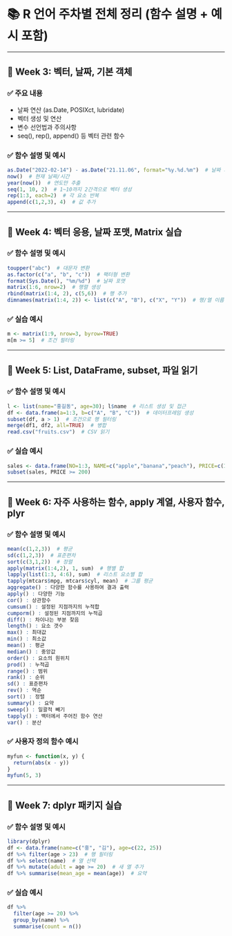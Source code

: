 # 📚 R 언어 주차별 전체 정리 (함수 설명 + 예시 포함)

---

## 📅 Week 3: 벡터, 날짜, 기본 객체

### ✅ 주요 내용
- 날짜 연산 (as.Date, POSIXct, lubridate)
- 벡터 생성 및 연산
- 변수 선언법과 주의사항
- seq(), rep(), append() 등 벡터 관련 함수

### ✅ 함수 설명 및 예시
```r
as.Date("2022-02-14") - as.Date("21.11.06", format="%y.%d.%m")  # 날짜 차이 계산
now()  # 현재 날짜/시간
year(now())  # 연도만 추출
seq(1, 10, 2)  # 1~10까지 2간격으로 벡터 생성
rep(1:3, each=2)  # 각 요소 반복
append(c(1,2,3), 4)  # 값 추가
```

---

## 📅 Week 4: 벡터 응용, 날짜 포맷, Matrix 실습

### ✅ 함수 설명 및 예시
```r
toupper("abc")  # 대문자 변환
as.factor(c("a", "b", "c"))  # 팩터형 변환
format(Sys.Date(), "%m/%d")  # 날짜 포맷
matrix(1:6, nrow=2)  # 행렬 생성
rbind(matrix(1:4, 2), c(5,6))  # 행 추가
dimnames(matrix(1:4, 2)) <- list(c("A", "B"), c("X", "Y"))  # 행/열 이름
```

### ✅ 실습 예시
```r
m <- matrix(1:9, nrow=3, byrow=TRUE)
m[m >= 5]  # 조건 필터링
```

---

## 📅 Week 5: List, DataFrame, subset, 파일 읽기

### ✅ 함수 설명 및 예시
```r
l <- list(name="홍길동", age=30); l$name  # 리스트 생성 및 접근
df <- data.frame(a=1:3, b=c("A", "B", "C"))  # 데이터프레임 생성
subset(df, a > 1)  # 조건으로 행 필터링
merge(df1, df2, all=TRUE)  # 병합
read.csv("fruits.csv")  # CSV 읽기
```

### ✅ 실습 예시
```r
sales <- data.frame(NO=1:3, NAME=c("apple","banana","peach"), PRICE=c(100,200,300))
subset(sales, PRICE >= 200)
```

---

## 📅 Week 6: 자주 사용하는 함수, apply 계열, 사용자 함수, plyr

### ✅ 함수 설명 및 예시
```r
mean(c(1,2,3))  # 평균
sd(c(1,2,3))  # 표준편차
sort(c(3,1,2))  # 정렬
apply(matrix(1:4,2), 1, sum)  # 행별 합
lapply(list(1:3, 4:6), sum)  # 리스트 요소별 합
tapply(mtcars$mpg, mtcars$cyl, mean)  # 그룹 평균
aggregate() : 다양한 함수를 사용하여 결과 출력
apply() : 다양한 기능
cor() : 상관함수
cumsum() : 설정된 지점까지의 누적합
cumporm() : 설정된 지점까지의 누적곱
diff() : 차이나는 부분 찾음
length() : 요소 갯수
max() : 최대값
min() : 최소값
mean() : 평균
median() : 중앙값
order() : 요소의 원위치
prod() : 누적곱
range() : 범위
rank() : 순위
sd() : 표준편차
rev() : 역순
sort() : 정렬
summary() : 요약
sweep() : 일괄적 빼기
tapply() : 백터에서 주어진 함수 연산
var() : 분산
```

### ✅ 사용자 정의 함수 예시
```r
myfun <- function(x, y) {
  return(abs(x - y))
}
myfun(5, 3)
```

---

## 📅 Week 7: dplyr 패키지 실습

### ✅ 함수 설명 및 예시
```r
library(dplyr)
df <- data.frame(name=c("홍", "김"), age=c(22, 25))
df %>% filter(age > 23)  # 행 필터링
df %>% select(name)  # 열 선택
df %>% mutate(adult = age >= 20)  # 새 열 추가
df %>% summarise(mean_age = mean(age))  # 요약
```

### ✅ 실습 예시
```r
df %>%
  filter(age >= 20) %>%
  group_by(name) %>%
  summarise(count = n())
```
